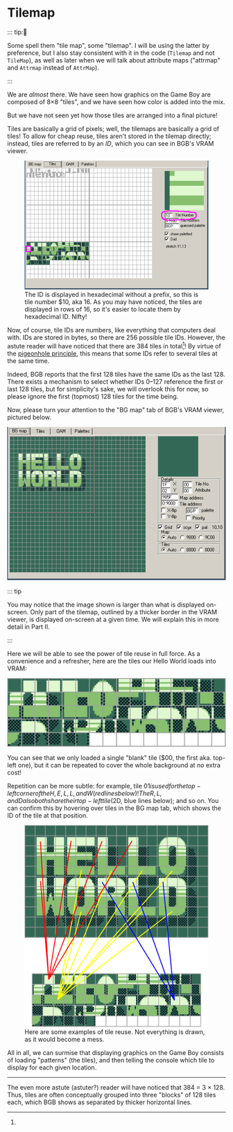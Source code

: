 # Tilemap

::: tip:🧐

Some spell them "tile map", some "tilemap".
I will be using the latter by preference, but I also stay consistent with it in the code (`Tilemap` and not `TileMap`), as well as later when we will talk about attribute maps ("attrmap" and `Attrmap` instead of `AttrMap`).

:::

We are *almost* there.
We have seen how graphics on the Game Boy are composed of 8×8 "tiles", and we have seen how color is added into the mix.

But we have not seen yet how those tiles are arranged into a final picture!

Tiles are basically a grid of pixels; well, the tilemaps are basically a grid of tiles!
To allow for cheap reuse, tiles aren't stored in the tilemap directly; instead, tiles are referred to by an *ID*, which you can see in BGB's VRAM viewer.

<figure>
  <img src="../assets/img/tile_id.png" alt="Screenshot highlighting where a tile's ID can be seen">
  <figcaption>
    The ID is displayed in hexadecimal without a prefix, so this is tile number $10, aka 16.
    As you may have noticed, the tiles are displayed in rows of 16, so it's easier to locate them by hexadecimal ID.
    Nifty!
  </figcaption>
</figure>

Now, of course, tile IDs are numbers, like everything that computers deal with.
IDs are stored in bytes, so there are 256 possible tile IDs.
However, the astute reader will have noticed that there are 384 tiles in total[^tile_blocks]!
By virtue of the [pigeonhole principle](https://en.wikipedia.org/wiki/Pigeonhole_principle), this means that some IDs refer to several tiles at the same time.

Indeed, BGB reports that the first 128 tiles have the same IDs as the last 128.
There exists a mechanism to select whether IDs 0–127 reference the first or last 128 tiles, but for simplicity's sake, we will overlook this for now, so please ignore the first (topmost) 128 tiles for the time being.

Now, please turn your attention to the "BG map" tab of BGB's VRAM viewer, pictured below.

![Screenshot of the tilemap viewer](../assets/img/tilemap_viewer.png)

::: tip

You may notice that the image shown is larger than what is displayed on-screen.
Only part of the tilemap, outlined by a thicker border in the VRAM viewer, is displayed on-screen at a given time.
We will explain this in more detail in Part Ⅱ.

:::

Here we will be able to see the power of tile reuse in full force.
As a convenience and a refresher, here are the tiles our Hello World loads into VRAM:

![Enlarged view of the tiles loaded in VRAM](../assets/img/hello_world_tiles.png)

You can see that we only loaded a single "blank" tile ($00, the first aka. top-left one), but it can be repeated to cover the whole background at no extra cost!

Repetition can be more subtle: for example, tile $01 is used for the top-left corner of the H, E, L, L, and W (red lines below)!
The R, L, and D also both share their top-left tile ($2D, blue lines below); and so on.
You can confirm this by hovering over tiles in the BG map tab, which shows the ID of the tile at that position.

<figure>
  <img src="../assets/img/hello_world_mappings.svg" alt="Diagram of some tile mappings">
  <figcaption>
    Here are some examples of tile reuse. Not everything is drawn, as it would become a mess.
  </figcaption>
</figure>

All in all, we can surmise that displaying graphics on the Game Boy consists of loading "patterns" (the tiles), and then telling the console which tile to display for each given location.

---

[^tile_blocks]:
The even more astute (astuter?) reader will have noticed that 384 = 3 × 128.
Thus, tiles are often conceptually grouped into three "blocks" of 128 tiles each, which BGB shows as separated by thicker horizontal lines.
